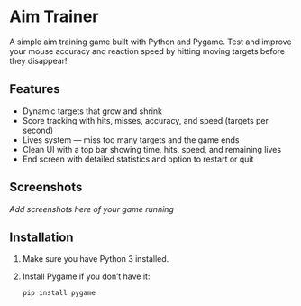 # Aim Trainer

A simple aim training game built with Python and Pygame. Test and improve your mouse accuracy and reaction speed by hitting moving targets before they disappear!

## Features

- Dynamic targets that grow and shrink
- Score tracking with hits, misses, accuracy, and speed (targets per second)
- Lives system — miss too many targets and the game ends
- Clean UI with a top bar showing time, hits, speed, and remaining lives
- End screen with detailed statistics and option to restart or quit

## Screenshots

_Add screenshots here of your game running_

## Installation

1. Make sure you have Python 3 installed.
2. Install Pygame if you don’t have it:

   ```bash
   pip install pygame
   ```
